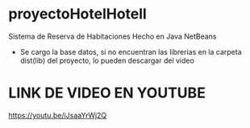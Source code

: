 # proyectoHotelHotell
Sistema de Reserva de Habitaciones Hecho en Java NetBeans
 - Se cargo la base datos, si no encuentran las librerias en la carpeta dist(lib) del proyecto, lo pueden descargar del video

# LINK DE VIDEO EN YOUTUBE 
https://youtu.be/iJsaaYrWj2Q

